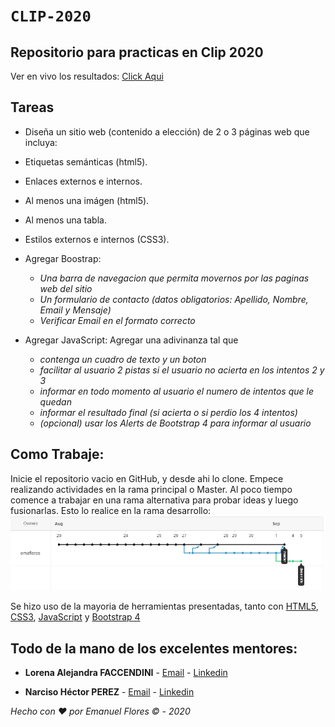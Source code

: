 # `CLIP-2020`

Repositorio para practicas en Clip 2020
--
Ver en vivo los resultados: [Click Aqui](http://emaflores.me/clip-2020/)

Tareas
--
* Diseña un sitio web (contenido a elección) de 2 o 3 páginas web que incluya:
* Etiquetas semánticas (html5).
* Enlaces externos e internos.
* Al menos una imágen (html5).
* Al menos una tabla.
* Estilos externos e internos (CSS3).
* Agregar Boostrap:

    - *Una barra de navegacion que permita movernos por las paginas web del sitio*
    - *Un formulario de contacto (datos obligatorios: Apellido, Nombre, Email y Mensaje)*
    - *Verificar Email en el formato correcto*
* Agregar JavaScript: Agregar una adivinanza tal que

    - *contenga un cuadro de texto y un boton*
    - *facilitar al usuario 2 pistas si el usuario no acierta en los intentos 2 y 3*
    - *informar en todo momento al usuario el numero de intentos que le quedan*
    - *informar el resultado final (si acierta o si perdio los 4 intentos)*
    - *(opcional) usar los Alerts de Bootstrap 4 para informar al usuario*

Como Trabaje:
--
Inicie el repositorio vacio en GitHub, y desde ahi lo clone. Empece realizando actividades en la rama principal o Master. Al poco tiempo comence a trabajar en una rama alternativa
para probar ideas y luego fusionarlas. Esto lo realice en la rama desarrollo:
![alt text1](img/timeline.jpg "grafico1")

Se hizo uso de la mayoria de herramientas presentadas, tanto con [HTML5](https://es.wikipedia.org/wiki/HTML5), [CSS3](https://es.wikipedia.org/wiki/Hoja_de_estilos_en_cascada#CSS3), [JavaScript](https://es.wikipedia.org/wiki/JavaScript) y [Bootstrap 4](https://es.wikipedia.org/wiki/Bootstrap_(framework))


Todo de la mano de los excelentes mentores:
--

- **Lorena Alejandra FACCENDINI** - [Email](mailto:lfaccendini@gmail.com) - [Linkedin](https://www.linkedin.com/in/lorena-faccendini/)

- **Narciso Héctor PEREZ** - [Email](mailto:narcisoperez@gmail.com) - [Linkedin](https://www.linkedin.com/in/narciso-perez-b9177b18/)


*Hecho con &hearts; por Emanuel Flores &copy; - 2020*
